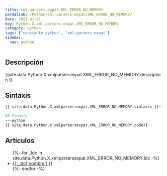 ```yaml
---
title: xml.parsers.expat.XML_ERROR_NO_MEMORY
permalink: /Python/xml-parsers-expat/XML_ERROR_NO_MEMORY/
date: 2021-01-01
key: Python.X.xml.parsers.expat.XML_ERROR_NO_MEMORY
category: python
tags: ['constante python', 'xml-parsers-expat']
sidebar: 
  nav: python
---
```


## Descripción
{{site.data.Python.X.xmlparsersexpat.XML_ERROR_NO_MEMORY.description }}

## Sintaxis
~~~python
{{ site.data.Python.X.xmlparsersexpat.XML_ERROR_NO_MEMORY.sintaxis }}~~~

## Ejemplo
~~~python
{{ site.data.Python.X.xmlparsersexpat.XML_ERROR_NO_MEMORY.code}}
~~~

## Artículos
<ul>
{%- for _ldc in site.data.Python.X.xmlparsersexpat.XML_ERROR_NO_MEMORY.ldc -%}
   <li>
       <a href="{{_ldc['url'] }}">{{ _ldc['nombre'] }}</a>
   </li>
{%- endfor -%}
</ul>
